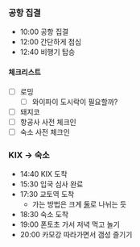 ### 공항 집결
- 10:00 공항 집결
- 12:00 간단하게 점심
- 12:40 비행기 탑승
#### 체크리스트
- [ ] 로밍
	- [ ] 와이파이 도시락이 필요할까?
- [ ] 돼지코
- [ ] 항공사 사전 체크인
- [ ] 숙소 사전 체크인
### KIX -> 숙소
- 14:40 KIX 도착
- 15:30 입국 심사 완료
- 17:30 교토역 도착
	- 가는 방법은 크게 [둘](https://blog.naver.com/lalala070719/223580838016)로 나뉘는 듯
- 18:30 숙소 도착
- 19:00 폰토초 가서 저녁 먹고 놀기
- 20:00 카모강 따라가면서 갬성 즐기기